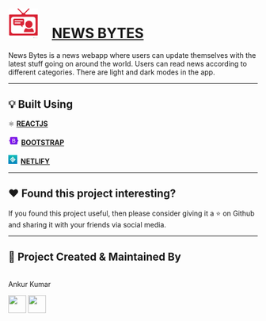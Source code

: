 #  <img src = "public/favicon-96x96.png" width="60" height = "60"/>&emsp;[NEWS BYTES](https://news-bytes.netlify.app/)


News Bytes is a news webapp where users can update themselves with the latest stuff going on around the world. Users can read news according to different categories. There are light and dark modes in the app.




---

## :bulb: Built Using

⚛️ [**REACTJS**](https://reactjs.org/)<br><br>
![xyz](/public/bootstrap.jpg)&nbsp;[**BOOTSTRAP**](https://getbootstrap.com/)<br><br>
![xyz](/public/netlify.jpg)&ensp;[**NETLIFY**](https://www.netlify.com/)<br>

---


## :heart: Found this project interesting?

If you found this project useful, then please consider giving it a :star: on Github and sharing it with your friends via social media.

---

## :man: Project Created & Maintained By

<img src = "https://avatars.githubusercontent.com/u/61647822?v=4"  height="120" alt=""> <br>Ankur Kumar
<p>
<a href = "https://github.com/ankursharma6084"><img src = "http://www.iconninja.com/files/241/825/211/round-collaboration-social-github-code-circle-network-icon.svg" width="36" height = "36"/></a>
<a href = "https://www.linkedin.com/in/ankur-kumar-5a246a1b1/">
<img src = "http://www.iconninja.com/files/863/607/751/network-linkedin-social-connection-circular-circle-media-icon.svg" width="36" height="36"/>
</a>
</p>

